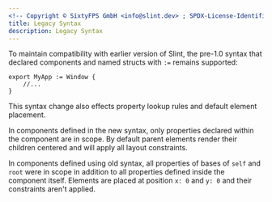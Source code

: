```yaml
---
<!-- Copyright © SixtyFPS GmbH <info@slint.dev> ; SPDX-License-Identifier: MIT -->
title: Legacy Syntax
description: Legacy Syntax
---
```


To maintain compatibility with earlier version of Slint, the pre-1.0 syntax that declared
components and named structs with `:=` remains supported:

```slint
export MyApp := Window {
    //...
}
```

This syntax change also effects property lookup rules and default element placement.

In components defined in the new syntax, only properties declared within the
component are in scope. By default parent elements render their children centered
and will apply all layout constraints.

In components defined using old syntax, all properties of bases of `self` and
`root` were in scope in addition to all properties defined inside the component
itself. Elements are placed at position `x: 0` and `y: 0` and their constraints
aren't applied.
